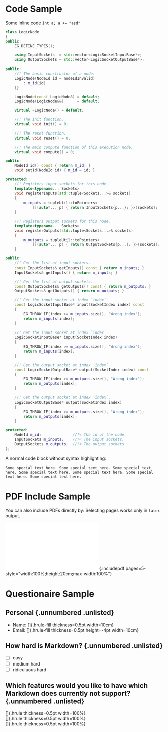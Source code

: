 # Code Sample
Some inline code `int a; a += "asd"`

```{.cpp .numberLines}
class LogicNode
{
public:
    EG_DEFINE_TYPES();

    using InputSockets  = std::vector<LogicSocketInputBase*>;
    using OutputSockets = std::vector<LogicSocketOutputBase*>;

public:
    //! The basic constructor of a node.
    LogicNode(NodeId id = nodeIdInvalid)
        : m_id(id)
    {}

    LogicNode(const LogicNode&) = default;
    LogicNode(LogicNode&&)      = default;

    virtual ~LogicNode() = default;

    //! The init function.
    virtual void init() = 0;

    //! The reset function.
    virtual void reset() = 0;

    //! The main compute function of this execution node.
    virtual void compute() = 0;

public:
    NodeId id() const { return m_id; }
    void setId(NodeId id) { m_id = id; }

protected:
    //! Registers input sockets for this node.
    template<typename... Sockets>
    void registerInputs(std::tuple<Sockets...>& sockets)
    {
        m_inputs = tupleUtil::toPointers<
            [](auto*... p) { return InputSockets{p...}; }>(sockets);
    }

    //! Registers output sockets for this node.
    template<typename... Sockets>
    void registerOutputs(std::tuple<Sockets...>& sockets)
    {
        m_outputs = tupleUtil::toPointers<
            [](auto*... p) { return OutputSockets{p...}; }>(sockets);
    }

public:
    //! Get the list of input sockets.
    const InputSockets& getInputs() const { return m_inputs; }
    InputSockets& getInputs() { return m_inputs; }

    //! Get the list of output sockets.
    const OutputSockets& getOutputs() const { return m_outputs; }
    OutputSockets& getOutputs() { return m_outputs; }

    //! Get the input socket at index `index`.
    const LogicSocketInputBase* input(SocketIndex index) const
    {
        EG_THROW_IF(index >= m_inputs.size(), "Wrong index");
        return m_inputs[index];
    }

    //! Get the input socket at index `index`.
    LogicSocketInputBase* input(SocketIndex index)
    {
        EG_THROW_IF(index >= m_inputs.size(), "Wrong index");
        return m_inputs[index];
    }

    //! Get the output socket at index `index`.
    const LogicSocketOutputBase* output(SocketIndex index) const
    {
        EG_THROW_IF(index >= m_outputs.size(), "Wrong index");
        return m_outputs[index];
    }

    //! Get the output socket at index `index`.
    LogicSocketOutputBase* output(SocketIndex index)
    {
        EG_THROW_IF(index >= m_outputs.size(), "Wrong index");
        return m_outputs[index];
    }

protected:
    NodeId m_id;              //!< The id of the node.
    InputSockets m_inputs;    //!< The input sockets.
    OutputSockets m_outputs;  //!< The output sockets.
};
```

A normal code block without syntax highlighting:

```
Some special text here. Some special text here. Some special text here. Some special text here. Some special text here. Some special text here. Some special text here. 
```

# PDF Include Sample

You can also include PDFs directly by:
Selecting pages works only in `latex` output.

![Pandoc User's Guide](files/PandocUsersGuide.pdf){.includepdf pages=5- style="width:100%;height:20cm;max-width:100%"}

# Questionaire Sample

## Personal {.unnumbered .unlisted}

- Name: []{.hrule-fill thickness=0.5pt width=10cm}
- Email: []{.hrule-fill thickness=0.5pt height=-4pt width=10cm}

## How hard is Markdown? {.unnumbered .unlisted}

- [ ] easy
- [ ] medium hard
- [ ] ridiculuous hard
  
## Which features would you like to have which Markdown does currently not support? {.unnumbered .unlisted}

[]{.hrule thickness=0.5pt width=100%} \
[]{.hrule thickness=0.5pt width=100%} \
[]{.hrule thickness=0.5pt width=100%} 
